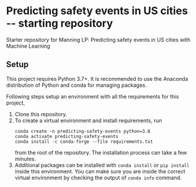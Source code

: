 # Predicting safety events in US cities -- starting repository

Starter repository for Manning LP: Predicting safety events in US cities with Machine Learning

## Setup

This project requires Python 3.7+. It is recommended to use the Anaconda
distribution of Python and conda for managing packages.

Following steps setup an environment with all the requirements for this
project,
 1. Clone this repository.
 2. To create a virtual environment and install requirements, run
    ```
    conda create -n predicting-safety-events python=3.8
    conda activate predicting-safety-events
    conda install -c conda-forge --file requirements.txt
    ```
    from the root of the repository. The installation process can take a few minutes.
 3. Additional packages can be installed with `conda install` or `pip install`
    inside this environment. You can make sure you are inside the correct
    virtual environment by checking the output of `conda info` command.
